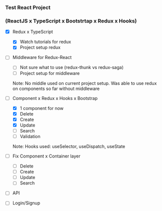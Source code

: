 ### Test React Project
 
 ### (ReactJS x TypeScript x Bootstrtap x Redux x Hooks)

- [x] Redux x TypeScript
  - [x] Watch tutorials for redux
  - [x] Project setup redux
- [ ] Middleware for Redux-React
  - [ ] Not sure what to use (redux-thunk vs redux-saga)
  - [ ] Project setup for middleware
 
   Note: No middle used on current project setup. Was able to use redux on components so far without middleware
 
- [ ] Component x Redux x Hooks x Bootstrap

  - [x] 1 component for now
  - [x] Delete
  - [x] Create
  - [x] Update
  - [ ] Search
  - [ ] Validation
  
  Note: Hooks used: useSelector, useDispatch, useState
  
- [ ] Fix Component x Container layer
  - [ ] Delete
  - [ ] Create
  - [ ] Update
  - [ ] Search
- [ ] API
- [ ] Login/Signup
